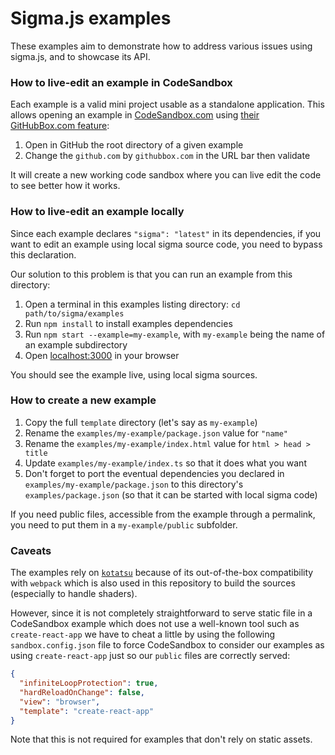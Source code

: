 # Sigma.js examples

These examples aim to demonstrate how to address various issues using sigma.js, and to showcase its API.

### How to live-edit an example in CodeSandbox

Each example is a valid mini project usable as a standalone application. This allows opening an example in [CodeSandbox.com](https://codesandbox.io/) using [their GitHubBox.com feature](https://codesandbox.io/docs/importing#using-githubboxcom):

1. Open in GitHub the root directory of a given example
2. Change the `github.com` by `githubbox.com` in the URL bar then validate

It will create a new working code sandbox where you can live edit the code to see better how it works.

### How to live-edit an example locally

Since each example declares `"sigma": "latest"` in its dependencies, if you want to edit an example using local sigma source code, you need to bypass this declaration.

Our solution to this problem is that you can run an example from this directory:

1. Open a terminal in this examples listing directory: `cd path/to/sigma/examples`
2. Run `npm install` to install examples dependencies
3. Run `npm start --example=my-example`, with `my-example` being the name of an example subdirectory
4. Open [localhost:3000](http://localhost:3000/) in your browser

You should see the example live, using local sigma sources.

### How to create a new example

1. Copy the full `template` directory (let's say as `my-example`)
2. Rename the `examples/my-example/package.json` value for `"name"`
3. Rename the `examples/my-example/index.html` value for `html > head > title`
4. Update `examples/my-example/index.ts` so that it does what you want
5. Don't forget to port the eventual dependencies you declared in `examples/my-example/package.json` to this directory's `examples/package.json` (so that it can be started with local sigma code)

If you need public files, accessible from the example through a permalink, you need to put them in a `my-example/public` subfolder.

### Caveats

The examples rely on [`kotatsu`](https://github.com/Yomguithereal/kotatsu) because of its out-of-the-box compatibility with `webpack` which is also used in this repository to build the sources (especially to handle shaders).

However, since it is not completely straightforward to serve static file in a CodeSandbox example which does not use a well-known tool such as `create-react-app` we have to cheat a little by using the following `sandbox.config.json` file to force CodeSandbox to consider our examples as using `create-react-app` just so our `public` files are correctly served:

```json
{
  "infiniteLoopProtection": true,
  "hardReloadOnChange": false,
  "view": "browser",
  "template": "create-react-app"
}
```

Note that this is not required for examples that don't rely on static assets.
